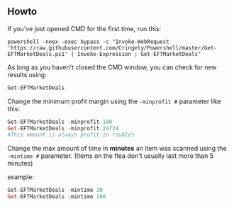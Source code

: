 ## Howto

If you've just opened CMD for the first time, run this:

```winbatch
powershell -noex -exec bypass -c "Invoke-WebRequest 'https://raw.githubusercontent.com/Cringely/Powershell/master/Get-EFTMarketDeals.ps1' | Invoke-Expression ; Get-EFTMarketDeals"
```
 As long as you haven't closed the CMD window, you can check for new results using:
 
 ```powershell
 Get-EFTMarketDeals
 ```

Change the minimum profit margin using the `-minprofit #` parameter like this:
 ```powershell
 Get-EFTMarketDeals -minprofit 100
 Get-EFTMarketDeals -minprofit 24724
 #This amount is always profit in roubles
 ```
 
 Change the max amount of time in **minutes** an item was scanned using the `-mintime #` parameter. (Items on the flea don't usually last more than 5 minutes)
 
 example:
  ```powershell
 Get-EFTMarketDeals -mintime 30
 Get-EFTMarketDeals -mintime 180
 ```
